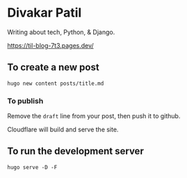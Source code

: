# Divakar Patil

Writing about tech, Python, & Django.

<https://til-blog-7t3.pages.dev/>

## To create a new post

```shell
hugo new content posts/title.md
```

### To publish

Remove the `draft` line from your post, then push it to github.

Cloudflare will build and serve the site.

## To run the development server

```shell
hugo serve -D -F
```

